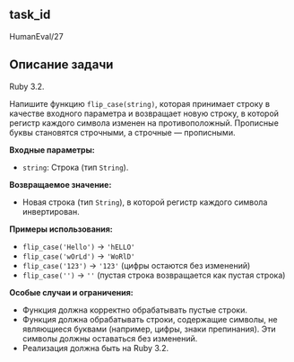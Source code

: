 ## task_id
HumanEval/27

## Описание задачи
Ruby 3.2.

Напишите функцию `flip_case(string)`, которая принимает строку в качестве входного параметра и возвращает новую строку, в которой регистр каждого символа изменен на противоположный.  Прописные буквы становятся строчными, а строчные — прописными.

**Входные параметры:**

* `string`: Строка (тип `String`).

**Возвращаемое значение:**

* Новая строка (тип `String`), в которой регистр каждого символа инвертирован.

**Примеры использования:**

* `flip_case('Hello')`  ->  `'hELLO'`
* `flip_case('wOrLd')` ->  `'WoRlD'`
* `flip_case('123')`   ->  `'123'`  (цифры остаются без изменений)
* `flip_case('')`     ->  `''`      (пустая строка возвращается как пустая строка)


**Особые случаи и ограничения:**

* Функция должна корректно обрабатывать пустые строки.
* Функция должна обрабатывать строки, содержащие символы, не являющиеся буквами (например, цифры, знаки препинания). Эти символы должны оставаться без изменений.
* Реализация должна быть на Ruby 3.2.

